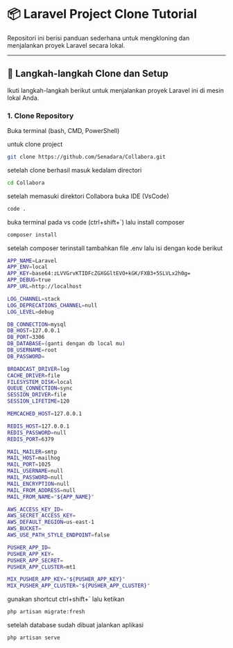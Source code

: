 # 📦 Laravel Project Clone Tutorial

Repositori ini berisi panduan sederhana untuk mengkloning dan menjalankan proyek Laravel secara lokal.

---

## 🚀 Langkah-langkah Clone dan Setup

Ikuti langkah-langkah berikut untuk menjalankan proyek Laravel ini di mesin lokal Anda.

### 1. Clone Repository
Buka terminal (bash, CMD, PowerShell)

untuk clone project
```bash
git clone https://github.com/Senadara/Collabora.git
```
setelah clone berhasil masuk kedalam directori
```bash
cd Collabora
```
setelah memasuki direktori Collabora buka IDE (VsCode)
```bash
code .
```
buka terminal pada vs code (ctrl+shift+`) lalu install composer
```bash
composer install
```
setelah composer terinstall tambahkan file .env lalu isi dengan kode berikut
```bash
APP_NAME=Laravel
APP_ENV=local
APP_KEY=base64:zLVVGrvKTIDFcZGXGGltEVO+kGK/FXB3+5SLVLx2h0g=
APP_DEBUG=true
APP_URL=http://localhost

LOG_CHANNEL=stack
LOG_DEPRECATIONS_CHANNEL=null
LOG_LEVEL=debug

DB_CONNECTION=mysql
DB_HOST=127.0.0.1
DB_PORT=3306
DB_DATABASE=(ganti dengan db local mu)
DB_USERNAME=root
DB_PASSWORD=

BROADCAST_DRIVER=log
CACHE_DRIVER=file
FILESYSTEM_DISK=local
QUEUE_CONNECTION=sync
SESSION_DRIVER=file
SESSION_LIFETIME=120

MEMCACHED_HOST=127.0.0.1

REDIS_HOST=127.0.0.1
REDIS_PASSWORD=null
REDIS_PORT=6379

MAIL_MAILER=smtp
MAIL_HOST=mailhog
MAIL_PORT=1025
MAIL_USERNAME=null
MAIL_PASSWORD=null
MAIL_ENCRYPTION=null
MAIL_FROM_ADDRESS=null
MAIL_FROM_NAME="${APP_NAME}"

AWS_ACCESS_KEY_ID=
AWS_SECRET_ACCESS_KEY=
AWS_DEFAULT_REGION=us-east-1
AWS_BUCKET=
AWS_USE_PATH_STYLE_ENDPOINT=false

PUSHER_APP_ID=
PUSHER_APP_KEY=
PUSHER_APP_SECRET=
PUSHER_APP_CLUSTER=mt1

MIX_PUSHER_APP_KEY="${PUSHER_APP_KEY}"
MIX_PUSHER_APP_CLUSTER="${PUSHER_APP_CLUSTER}"
```
gunakan shortcut ctrl+shift+` lalu ketikan
```bash
php artisan migrate:fresh
```

setelah database sudah dibuat jalankan aplikasi
```bash
php artisan serve
```



